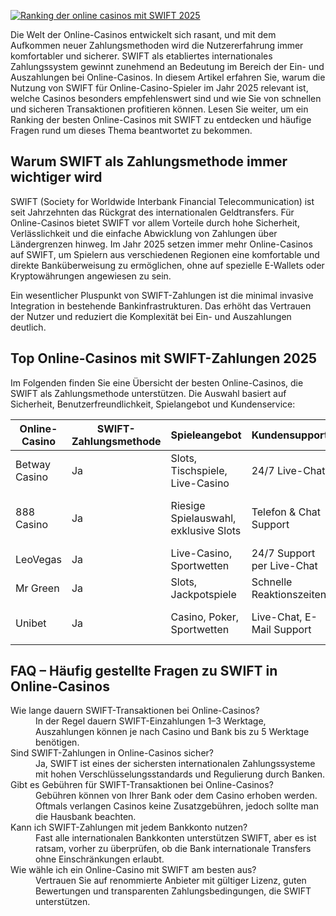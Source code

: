 [![Ranking der online casinos mit SWIFT 2025](https://123-caf.pages.dev/gitsignup.png)](https://vrmoo.ru/Bt82HjjY)

<p>Die Welt der Online-Casinos entwickelt sich rasant, und mit dem Aufkommen neuer Zahlungsmethoden wird die Nutzererfahrung immer komfortabler und sicherer. SWIFT als etabliertes internationales Zahlungssystem gewinnt zunehmend an Bedeutung im Bereich der Ein- und Auszahlungen bei Online-Casinos. In diesem Artikel erfahren Sie, warum die Nutzung von SWIFT für Online-Casino-Spieler im Jahr 2025 relevant ist, welche Casinos besonders empfehlenswert sind und wie Sie von schnellen und sicheren Transaktionen profitieren können. Lesen Sie weiter, um ein Ranking der besten Online-Casinos mit SWIFT zu entdecken und häufige Fragen rund um dieses Thema beantwortet zu bekommen.</p>  <h2>Warum SWIFT als Zahlungsmethode immer wichtiger wird</h2> <p>SWIFT (Society for Worldwide Interbank Financial Telecommunication) ist seit Jahrzehnten das Rückgrat des internationalen Geldtransfers. Für Online-Casinos bietet SWIFT vor allem Vorteile durch hohe Sicherheit, Verlässlichkeit und die einfache Abwicklung von Zahlungen über Ländergrenzen hinweg. Im Jahr 2025 setzen immer mehr Online-Casinos auf SWIFT, um Spielern aus verschiedenen Regionen eine komfortable und direkte Banküberweisung zu ermöglichen, ohne auf spezielle E-Wallets oder Kryptowährungen angewiesen zu sein.</p> <p>Ein wesentlicher Pluspunkt von SWIFT-Zahlungen ist die minimal invasive Integration in bestehende Bankinfrastrukturen. Das erhöht das Vertrauen der Nutzer und reduziert die Komplexität bei Ein- und Auszahlungen deutlich.</p>  <h2>Top Online-Casinos mit SWIFT-Zahlungen 2025</h2> <p>Im Folgenden finden Sie eine Übersicht der besten Online-Casinos, die SWIFT als Zahlungsmethode unterstützen. Die Auswahl basiert auf Sicherheit, Benutzerfreundlichkeit, Spielangebot und Kundenservice:</p>  <table>   <thead>     <tr>       <th>Online-Casino</th>       <th>SWIFT-Zahlungsmethode</th>       <th>Spieleangebot</th>       <th>Kundensupport</th>       <th>Besonderheiten</th>     </tr>   </thead>   <tbody>     <tr>       <td>Betway Casino</td>       <td>Ja</td>       <td>Slots, Tischspiele, Live-Casino</td>       <td>24/7 Live-Chat</td>       <td>Lizenz aus Malta, schnelle Auszahlungen</td>     </tr>     <tr>       <td>888 Casino</td>       <td>Ja</td>       <td>Riesige Spielauswahl, exklusive Slots</td>       <td>Telefon & Chat Support</td>       <td>Hohe Sicherheitsstandards, mehrfach ausgezeichnet</td>     </tr>     <tr>       <td>LeoVegas</td>       <td>Ja</td>       <td>Live-Casino, Sportwetten</td>       <td>24/7 Support per Live-Chat</td>       <td>Mobile optimiert, schnelle Verifizierung</td>     </tr>     <tr>       <td>Mr Green</td>       <td>Ja</td>       <td>Slots, Jackpotspiele</td>       <td>Schnelle Reaktionszeiten</td>       <td>Verantwortungsvolles Spielen im Fokus</td>     </tr>     <tr>       <td>Unibet</td>       <td>Ja</td>       <td>Casino, Poker, Sportwetten</td>       <td>Live-Chat, E-Mail Support</td>       <td>Großes internationales Angebot</td>     </tr>   </tbody> </table>  <h2>FAQ – Häufig gestellte Fragen zu SWIFT in Online-Casinos</h2> <dl>   <dt>Wie lange dauern SWIFT-Transaktionen bei Online-Casinos?</dt>   <dd>In der Regel dauern SWIFT-Einzahlungen 1–3 Werktage, Auszahlungen können je nach Casino und Bank bis zu 5 Werktage benötigen.</dd>    <dt>Sind SWIFT-Zahlungen in Online-Casinos sicher?</dt>   <dd>Ja, SWIFT ist eines der sichersten internationalen Zahlungssysteme mit hohen Verschlüsselungsstandards und Regulierung durch Banken.</dd>    <dt>Gibt es Gebühren für SWIFT-Transaktionen bei Online-Casinos?</dt>   <dd>Gebühren können von Ihrer Bank oder dem Casino erhoben werden. Oftmals verlangen Casinos keine Zusatzgebühren, jedoch sollte man die Hausbank beachten.</dd>    <dt>Kann ich SWIFT-Zahlungen mit jedem Bankkonto nutzen?</dt>   <dd>Fast alle internationalen Bankkonten unterstützen SWIFT, aber es ist ratsam, vorher zu überprüfen, ob die Bank internationale Transfers ohne Einschränkungen erlaubt.</dd>    <dt>Wie wähle ich ein Online-Casino mit SWIFT am besten aus?</dt>   <dd>Vertrauen Sie auf renommierte Anbieter mit gültiger Lizenz, guten Bewertungen und transparenten Zahlungsbedingungen, die SWIFT unterstützen.</dd> </dl>